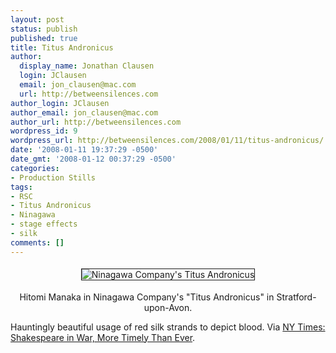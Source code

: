 ```yaml
---
layout: post
status: publish
published: true
title: Titus Andronicus
author:
  display_name: Jonathan Clausen
  login: JClausen
  email: jon_clausen@mac.com
  url: http://betweensilences.com
author_login: JClausen
author_email: jon_clausen@mac.com
author_url: http://betweensilences.com
wordpress_id: 9
wordpress_url: http://betweensilences.com/2008/01/11/titus-andronicus/
date: '2008-01-11 19:37:29 -0500'
date_gmt: '2008-01-12 00:37:29 -0500'
categories:
- Production Stills
tags:
- RSC
- Titus Andronicus
- Ninagawa
- stage effects
- silk
comments: []
---
```

<div align="center"><img src="http://betweensilences.com/wp-content/uploads/2008/01/08bran600-2.jpg" border="1" hspace="4" vspace="4" alt="Ninagawa Company's Titus Andronicus" title="Ninagawa Company's Titus Andronicus" /></p>
<p class="caption">Hitomi Manaka in Ninagawa Company's "Titus Andronicus" in Stratford-upon-Avon.</p>
</div>
<p>Hauntingly beautiful usage of red silk strands to depict blood.  Via <a href="http://www.nytimes.com/2006/07/08/theater/08bran.html?_r=2&oref=slogin&oref=slogin">NY Times: Shakespeare in War, More Timely Than Ever</a>.</p>
